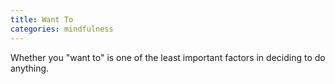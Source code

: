 ```yaml
---
title: Want To
categories: mindfulness
---
```

Whether you "want to" is one of the least important factors in deciding to do anything.